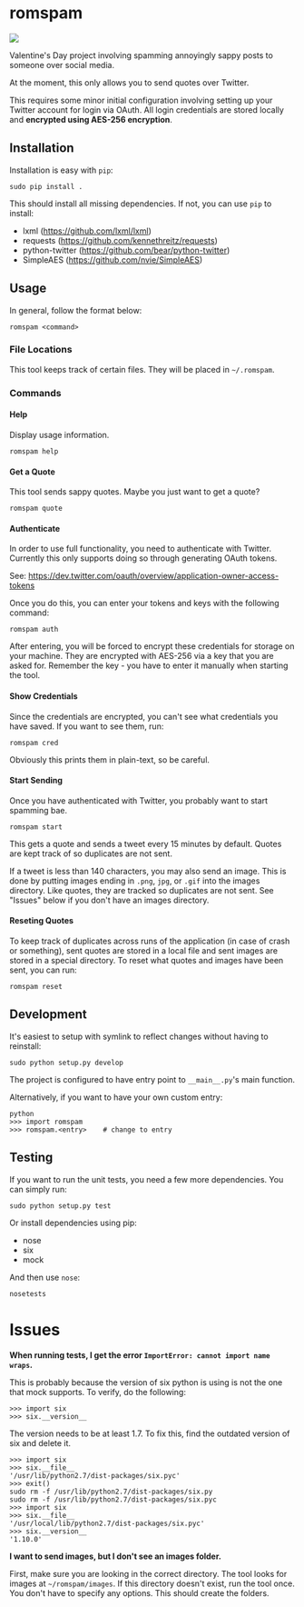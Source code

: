 # romspam
![](https://travis-ci.org/mjmeli/MovingHelper.svg?branch=master)

Valentine's Day project involving spamming annoyingly sappy posts to someone over social media.

At the moment, this only allows you to send quotes over Twitter.

This requires some minor initial configuration involving setting up your Twitter account for login via OAuth. All login credentials are stored locally and **encrypted using AES-256 encryption**.

## Installation

Installation is easy with `pip`:

    sudo pip install .

This should install all missing dependencies. If not, you can use `pip` to install:

* lxml (https://github.com/lxml/lxml)
* requests (https://github.com/kennethreitz/requests)
* python-twitter (https://github.com/bear/python-twitter)
* SimpleAES (https://github.com/nvie/SimpleAES)

## Usage
In general, follow the format below:

    romspam <command>

### File Locations
This tool keeps track of certain files. They will be placed in `~/.romspam`.

### Commands

#### Help
Display usage information.

    romspam help

#### Get a Quote
This tool sends sappy quotes. Maybe you just want to get a quote?

    romspam quote

#### Authenticate
In order to use full functionality, you need to authenticate with Twitter.
Currently this only supports doing so through generating OAuth tokens.

See: https://dev.twitter.com/oauth/overview/application-owner-access-tokens

Once you do this, you can enter your tokens and keys with the following command:

    romspam auth

After entering, you will be forced to encrypt these credentials for storage on
your machine. They are encrypted with AES-256 via a key that you are asked for.
Remember the key - you have to enter it manually when starting the tool.

#### Show Credentials
Since the credentials are encrypted, you can't see what credentials you have saved.
If you want to see them, run:

    romspam cred

Obviously this prints them in plain-text, so be careful.

#### Start Sending
Once you have authenticated with Twitter, you probably want to start spamming bae.

    romspam start

This gets a quote and sends a tweet every 15 minutes by default. Quotes are kept
track of so duplicates are not sent.

If a tweet is less than 140 characters, you may also send an image. This is done
by putting images ending in `.png`, `jpg`, or `.gif` into the images directory.
Like quotes, they are tracked so duplicates are not sent. See "Issues" below if you don't have an images directory.

#### Reseting Quotes
To keep track of duplicates across runs of the application (in case of crash or something),
sent quotes are stored in a local file and sent images are stored in a special directory.
To reset what quotes and images have been sent, you can run:

    romspam reset

## Development
It's easiest to setup with symlink to reflect changes without having to reinstall:

    sudo python setup.py develop

The project is configured to have entry point to `__main__.py`'s main function.

Alternatively, if you want to have your own custom entry:

    python
    >>> import romspam
    >>> romspam.<entry>    # change to entry

## Testing
If you want to run the unit tests, you need a few more dependencies. You can
simply run:

    sudo python setup.py test

Or install dependencies using pip:
* nose
* six
* mock

And then use `nose`:

    nosetests

# Issues

**When running tests, I get the error `ImportError: cannot import name wraps`.**

This is probably because the version of six python is using is not the one that
mock supports. To verify, do the following:

    >>> import six
    >>> six.__version__

The version needs to be at least 1.7. To fix this, find the outdated version of
six and delete it.

    >>> import six
    >>> six.__file__
    '/usr/lib/python2.7/dist-packages/six.pyc'
    >>> exit()
    sudo rm -f /usr/lib/python2.7/dist-packages/six.py
    sudo rm -f /usr/lib/python2.7/dist-packages/six.pyc
    >>> import six
    >>> six.__file__
    '/usr/local/lib/python2.7/dist-packages/six.pyc'
    >>> six.__version__
    '1.10.0'

**I want to send images, but I don't see an images folder.**

First, make sure you are looking in the correct directory. The tool looks for images at `~/romspam/images`. If this directory doesn't exist, run the tool once. You don't have to specify any options. This should create the folders.

